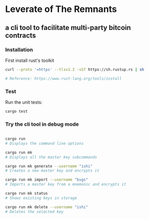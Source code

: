 # Leverate of The Remnants

## a cli tool to facilitate multi-party bitcoin contracts


### Installation

First install rust's toolkit

```bash
curl --proto '=https' --tlsv1.2 -sSf https://sh.rustup.rs | sh

# Reference: https://www.rust-lang.org/tools/install
```

### Test

Run the unit tests:

```bash
cargo test 
```

### Try the cli tool in debug mode

```bash

cargo run 
# Displays the command line options

cargo run mk
# Displays all the master key subcommands

cargo run mk generate --username "ishi"
# Creates a new master key and encrypts it 

cargo run mk import --username "bugs"
# Imports a master key from a mnemonic and encrypts it

cargo run mk status
# Shows existing keys in storage

cargo run mk delete --username "ishi"
# Deletes the selected key

```